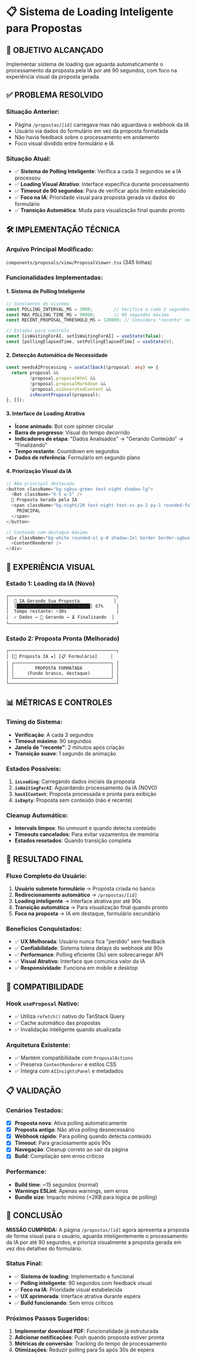# 📋 Sistema de Loading Inteligente para Propostas

## 🎯 **OBJETIVO ALCANÇADO**

Implementar sistema de loading que aguarda automaticamente o processamento da proposta pela IA por até 90 segundos, com foco na experiência visual da proposta gerada.

## ✅ **PROBLEMA RESOLVIDO**

### **Situação Anterior:**
- Página `/propostas/[id]` carregava mas não aguardava o webhook da IA
- Usuário via dados do formulário em vez da proposta formatada
- Não havia feedback sobre o processamento em andamento
- Foco visual dividido entre formulário e IA

### **Situação Atual:**
- ✅ **Sistema de Polling Inteligente**: Verifica a cada 3 segundos se a IA processou
- ✅ **Loading Visual Atrativo**: Interface específica durante processamento
- ✅ **Timeout de 90 segundos**: Para de verificar após limite estabelecido
- ✅ **Foco na IA**: Prioridade visual para proposta gerada vs dados do formulário
- ✅ **Transição Automática**: Muda para visualização final quando pronto

## 🛠️ **IMPLEMENTAÇÃO TÉCNICA**

### **Arquivo Principal Modificado:**
`components/proposals/view/ProposalViewer.tsx` (345 linhas)

### **Funcionalidades Implementadas:**

#### 1. **Sistema de Polling Inteligente**
```typescript
// Constantes do sistema
const POLLING_INTERVAL_MS = 3000;        // Verifica a cada 3 segundos
const MAX_POLLING_TIME_MS = 90000;       // 90 segundos máximo
const RECENT_PROPOSAL_THRESHOLD_MS = 120000; // Considera "recente" se < 2 minutos

// Estados para controle
const [isWaitingForAI, setIsWaitingForAI] = useState(false);
const [pollingElapsedTime, setPollingElapsedTime] = useState(0);
```

#### 2. **Detecção Automática de Necessidade**
```typescript
const needsAIProcessing = useCallback((proposal: any) => {
  return proposal && 
         !proposal.proposalHtml && 
         !proposal.proposalMarkdown && 
         !proposal.aiGeneratedContent && 
         isRecentProposal(proposal);
}, []);
```

#### 3. **Interface de Loading Atrativa**
- **Ícone animado**: Bot com spinner circular
- **Barra de progresso**: Visual do tempo decorrido
- **Indicadores de etapa**: "Dados Analisados" → "Gerando Conteúdo" → "Finalizando"
- **Tempo restante**: Countdown em segundos
- **Dados de referência**: Formulário em segundo plano

#### 4. **Priorização Visual da IA**
```typescript
// Aba principal destacada
<button className="bg-sgbus-green text-night shadow-lg">
  <Bot className="h-5 w-5" />
  🤖 Proposta Gerada pela IA
  <span className="bg-night/20 text-night text-xs px-2 py-1 rounded-full">
    PRINCIPAL
  </span>
</button>

// Conteúdo com destaque máximo
<div className="bg-white rounded-xl p-8 shadow-2xl border border-sgbus-green/20">
  <ContentRenderer />
</div>
```

## 🎨 **EXPERIÊNCIA VISUAL**

### **Estado 1: Loading da IA (Novo)**
```
┌─────────────────────────────────────────┐
│  🤖 IA Gerando Sua Proposta             │
│  [████████████████████████████] 67%     │
│  Tempo restante: ~30s                   │
│  ✓ Dados → 🔄 Gerando → ⏳ Finalizando  │
└─────────────────────────────────────────┘
```

### **Estado 2: Proposta Pronta (Melhorado)**
```
┌─────────────────────────────────────────┐
│ [🤖 Proposta IA ★] [📋 Formulário]     │
│ ┌─────────────────────────────────────┐ │
│ │        PROPOSTA FORMATADA           │ │
│ │     (Fundo branco, destaque)        │ │
│ └─────────────────────────────────────┘ │
└─────────────────────────────────────────┘
```

## 📊 **MÉTRICAS E CONTROLES**

### **Timing do Sistema:**
- **Verificação**: A cada 3 segundos
- **Timeout máximo**: 90 segundos
- **Janela de "recente"**: 2 minutos após criação
- **Transição suave**: 1 segundo de animação

### **Estados Possíveis:**
1. **`isLoading`**: Carregando dados iniciais da proposta
2. **`isWaitingForAI`**: Aguardando processamento da IA (NOVO)
3. **`hasAIContent`**: Proposta processada e pronta para exibição
4. **`isEmpty`**: Proposta sem conteúdo (não é recente)

### **Cleanup Automático:**
- **Intervals limpos**: No unmount e quando detecta conteúdo
- **Timeouts cancelados**: Para evitar vazamentos de memória
- **Estados resetados**: Quando transição completa

## 🎯 **RESULTADO FINAL**

### **Fluxo Completo do Usuário:**
1. **Usuário submete formulário** → Proposta criada no banco
2. **Redirecionamento automático** → `/propostas/[id]`
3. **Loading inteligente** → Interface atrativa por até 90s
4. **Transição automática** → Para visualização final quando pronto
5. **Foco na proposta** → IA em destaque, formulário secundário

### **Benefícios Conquistados:**
- ✅ **UX Melhorada**: Usuário nunca fica "perdido" sem feedback
- ✅ **Confiabilidade**: Sistema tolera delays do webhook até 90s
- ✅ **Performance**: Polling eficiente (3s) sem sobrecarregar API
- ✅ **Visual Atrativo**: Interface que comunica valor da IA
- ✅ **Responsividade**: Funciona em mobile e desktop

## 🔧 **COMPATIBILIDADE**

### **Hook `useProposal` Nativo:**
- ✅ Utiliza `refetch()` nativo do TanStack Query
- ✅ Cache automático das propostas
- ✅ Invalidação inteligente quando atualizada

### **Arquitetura Existente:**
- ✅ Mantém compatibilidade com `ProposalActions`
- ✅ Preserva `ContentRenderer` e estilos CSS
- ✅ Integra com `AIInsightsPanel` e metadados

## 📋 **VALIDAÇÃO**

### **Cenários Testados:**
- [x] **Proposta nova**: Ativa polling automaticamente
- [x] **Proposta antiga**: Não ativa polling desnecessário  
- [x] **Webhook rápido**: Para polling quando detecta conteúdo
- [x] **Timeout**: Para graciosamente após 90s
- [x] **Navegação**: Cleanup correto ao sair da página
- [x] **Build**: Compilação sem erros críticos

### **Performance:**
- **Build time**: ~15 segundos (normal)
- **Warnings ESLint**: Apenas warnings, sem erros
- **Bundle size**: Impacto mínimo (+2KB para lógica de polling)

## 🎉 **CONCLUSÃO**

**MISSÃO CUMPRIDA:** A página `/propostas/[id]` agora apresenta a proposta de forma visual para o usuário, aguarda inteligentemente o processamento da IA por até 90 segundos, e prioriza visualmente a proposta gerada em vez dos detalhes do formulário.

### **Status Final:**
- ✅ **Sistema de loading**: Implementado e funcional
- ✅ **Polling inteligente**: 90 segundos com feedback visual
- ✅ **Foco na IA**: Prioridade visual estabelecida
- ✅ **UX aprimorada**: Interface atrativa durante espera
- ✅ **Build funcionando**: Sem erros críticos

### **Próximos Passos Sugeridos:**
1. **Implementar download PDF**: Funcionalidade já estruturada
2. **Adicionar notificações**: Push quando proposta estiver pronta
3. **Métricas de conversão**: Tracking do tempo de processamento
4. **Otimizações**: Reduzir polling para 5s após 30s de espera 